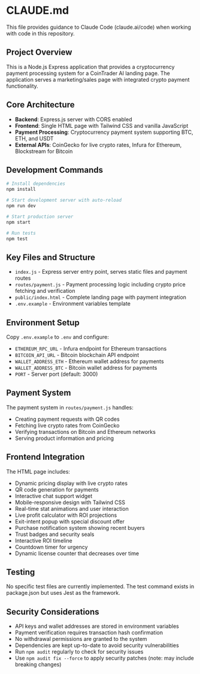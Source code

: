 # CLAUDE.md

This file provides guidance to Claude Code (claude.ai/code) when working with code in this repository.

## Project Overview

This is a Node.js Express application that provides a cryptocurrency payment processing system for a CoinTrader AI landing page. The application serves a marketing/sales page with integrated crypto payment functionality.

## Core Architecture

- **Backend**: Express.js server with CORS enabled
- **Frontend**: Single HTML page with Tailwind CSS and vanilla JavaScript
- **Payment Processing**: Cryptocurrency payment system supporting BTC, ETH, and USDT
- **External APIs**: CoinGecko for live crypto rates, Infura for Ethereum, Blockstream for Bitcoin

## Development Commands

```bash
# Install dependencies
npm install

# Start development server with auto-reload
npm run dev

# Start production server
npm start

# Run tests
npm test
```

## Key Files and Structure

- `index.js` - Express server entry point, serves static files and payment routes
- `routes/payment.js` - Payment processing logic including crypto price fetching and verification
- `public/index.html` - Complete landing page with payment integration
- `.env.example` - Environment variables template

## Environment Setup

Copy `.env.example` to `.env` and configure:
- `ETHEREUM_RPC_URL` - Infura endpoint for Ethereum transactions
- `BITCOIN_API_URL` - Bitcoin blockchain API endpoint
- `WALLET_ADDRESS_ETH` - Ethereum wallet address for payments
- `WALLET_ADDRESS_BTC` - Bitcoin wallet address for payments
- `PORT` - Server port (default: 3000)

## Payment System

The payment system in `routes/payment.js` handles:
- Creating payment requests with QR codes
- Fetching live crypto rates from CoinGecko
- Verifying transactions on Bitcoin and Ethereum networks
- Serving product information and pricing

## Frontend Integration

The HTML page includes:
- Dynamic pricing display with live crypto rates
- QR code generation for payments
- Interactive chat support widget
- Mobile-responsive design with Tailwind CSS
- Real-time stat animations and user interaction
- Live profit calculator with ROI projections
- Exit-intent popup with special discount offer
- Purchase notification system showing recent buyers
- Trust badges and security seals
- Interactive ROI timeline
- Countdown timer for urgency
- Dynamic license counter that decreases over time

## Testing

No specific test files are currently implemented. The test command exists in package.json but uses Jest as the framework.

## Security Considerations

- API keys and wallet addresses are stored in environment variables
- Payment verification requires transaction hash confirmation
- No withdrawal permissions are granted to the system
- Dependencies are kept up-to-date to avoid security vulnerabilities
- Run `npm audit` regularly to check for security issues
- Use `npm audit fix --force` to apply security patches (note: may include breaking changes)
